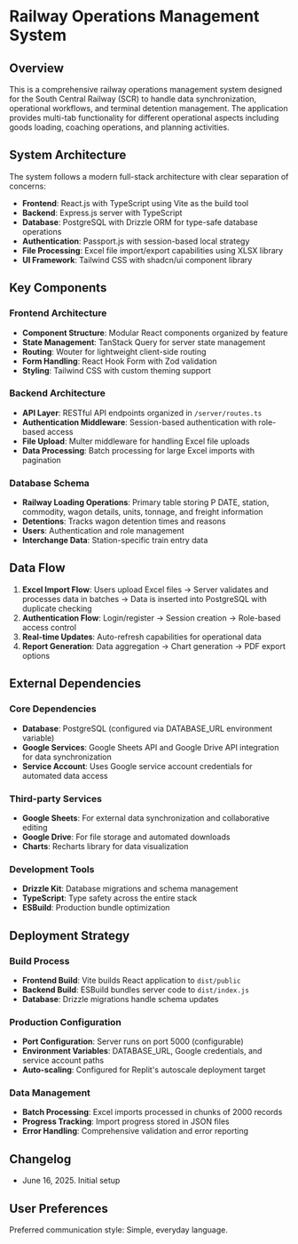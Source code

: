 # Railway Operations Management System

## Overview

This is a comprehensive railway operations management system designed for the South Central Railway (SCR) to handle data synchronization, operational workflows, and terminal detention management. The application provides multi-tab functionality for different operational aspects including goods loading, coaching operations, and planning activities.

## System Architecture

The system follows a modern full-stack architecture with clear separation of concerns:

- **Frontend**: React.js with TypeScript using Vite as the build tool
- **Backend**: Express.js server with TypeScript
- **Database**: PostgreSQL with Drizzle ORM for type-safe database operations
- **Authentication**: Passport.js with session-based local strategy
- **File Processing**: Excel file import/export capabilities using XLSX library
- **UI Framework**: Tailwind CSS with shadcn/ui component library

## Key Components

### Frontend Architecture
- **Component Structure**: Modular React components organized by feature
- **State Management**: TanStack Query for server state management
- **Routing**: Wouter for lightweight client-side routing
- **Form Handling**: React Hook Form with Zod validation
- **Styling**: Tailwind CSS with custom theming support

### Backend Architecture
- **API Layer**: RESTful API endpoints organized in `/server/routes.ts`
- **Authentication Middleware**: Session-based authentication with role-based access
- **File Upload**: Multer middleware for handling Excel file uploads
- **Data Processing**: Batch processing for large Excel imports with pagination

### Database Schema
- **Railway Loading Operations**: Primary table storing P DATE, station, commodity, wagon details, units, tonnage, and freight information
- **Detentions**: Tracks wagon detention times and reasons
- **Users**: Authentication and role management
- **Interchange Data**: Station-specific train entry data

## Data Flow

1. **Excel Import Flow**: Users upload Excel files → Server validates and processes data in batches → Data is inserted into PostgreSQL with duplicate checking
2. **Authentication Flow**: Login/register → Session creation → Role-based access control
3. **Real-time Updates**: Auto-refresh capabilities for operational data
4. **Report Generation**: Data aggregation → Chart generation → PDF export options

## External Dependencies

### Core Dependencies
- **Database**: PostgreSQL (configured via DATABASE_URL environment variable)
- **Google Services**: Google Sheets API and Google Drive API integration for data synchronization
- **Service Account**: Uses Google service account credentials for automated data access

### Third-party Services
- **Google Sheets**: For external data synchronization and collaborative editing
- **Google Drive**: For file storage and automated downloads
- **Charts**: Recharts library for data visualization

### Development Tools
- **Drizzle Kit**: Database migrations and schema management
- **TypeScript**: Type safety across the entire stack
- **ESBuild**: Production bundle optimization

## Deployment Strategy

### Build Process
- **Frontend Build**: Vite builds React application to `dist/public`
- **Backend Build**: ESBuild bundles server code to `dist/index.js`
- **Database**: Drizzle migrations handle schema updates

### Production Configuration
- **Port Configuration**: Server runs on port 5000 (configurable)
- **Environment Variables**: DATABASE_URL, Google credentials, and service account paths
- **Auto-scaling**: Configured for Replit's autoscale deployment target

### Data Management
- **Batch Processing**: Excel imports processed in chunks of 2000 records
- **Progress Tracking**: Import progress stored in JSON files
- **Error Handling**: Comprehensive validation and error reporting

## Changelog
- June 16, 2025. Initial setup

## User Preferences

Preferred communication style: Simple, everyday language.